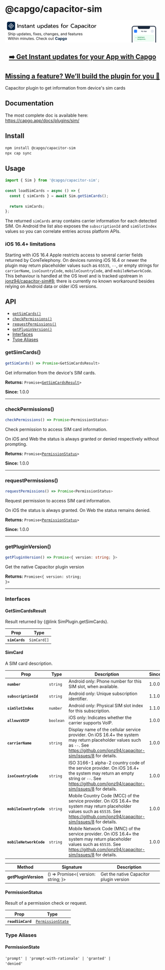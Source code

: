 # @capgo/capacitor-sim
 <a href="https://capgo.app/"><img src='https://raw.githubusercontent.com/Cap-go/capgo/main/assets/capgo_banner.png' alt='Capgo - Instant updates for capacitor'/></a>

<div align="center">
  <h2><a href="https://capgo.app/?ref=plugin_sim"> ➡️ Get Instant updates for your App with Capgo</a></h2>
  <h2><a href="https://capgo.app/consulting/?ref=plugin_sim"> Missing a feature? We’ll build the plugin for you 💪</a></h2>
</div>
Capacitor plugin to get information from device's sim cards

## Documentation

The most complete doc is available here: https://capgo.app/docs/plugins/sim/

## Install

```bash
npm install @capgo/capacitor-sim
npx cap sync
```

## Usage

```ts
import { Sim } from '@capgo/capacitor-sim';

const loadSimCards = async () => {
  const { simCards } = await Sim.getSimCards();

  return simCards;
};
```

The returned `simCards` array contains carrier information for each detected SIM. On Android the list also exposes the `subscriptionId` and `simSlotIndex` values so you can correlate entries across platform APIs.

### iOS 16.4+ limitations

Starting with iOS 16.4 Apple restricts access to several carrier fields returned by CoreTelephony. On devices running iOS 16.4 or newer the plugin may return placeholder values such as `65535`, `--`, or empty strings for `carrierName`, `isoCountryCode`, `mobileCountryCode`, and `mobileNetworkCode`. This behaviour is handled at the OS level and is tracked upstream in [jonz94/capacitor-sim#8](https://github.com/jonz94/capacitor-sim/issues/8); there is currently no known workaround besides relying on Android data or older iOS versions.

## API

<docgen-index>

* [`getSimCards()`](#getsimcards)
* [`checkPermissions()`](#checkpermissions)
* [`requestPermissions()`](#requestpermissions)
* [`getPluginVersion()`](#getpluginversion)
* [Interfaces](#interfaces)
* [Type Aliases](#type-aliases)

</docgen-index>

<docgen-api>
<!--Update the source file JSDoc comments and rerun docgen to update the docs below-->

### getSimCards()

```typescript
getSimCards() => Promise<GetSimCardsResult>
```

Get information from the device's SIM cards.

**Returns:** <code>Promise&lt;<a href="#getsimcardsresult">GetSimCardsResult</a>&gt;</code>

**Since:** 1.0.0

--------------------


### checkPermissions()

```typescript
checkPermissions() => Promise<PermissionStatus>
```

Check permission to access SIM card information.

On iOS and Web the status is always granted or denied respectively without prompting.

**Returns:** <code>Promise&lt;<a href="#permissionstatus">PermissionStatus</a>&gt;</code>

**Since:** 1.0.0

--------------------


### requestPermissions()

```typescript
requestPermissions() => Promise<PermissionStatus>
```

Request permission to access SIM card information.

On iOS the status is always granted. On Web the status remains denied.

**Returns:** <code>Promise&lt;<a href="#permissionstatus">PermissionStatus</a>&gt;</code>

**Since:** 1.0.0

--------------------


### getPluginVersion()

```typescript
getPluginVersion() => Promise<{ version: string; }>
```

Get the native Capacitor plugin version

**Returns:** <code>Promise&lt;{ version: string; }&gt;</code>

--------------------


### Interfaces


#### GetSimCardsResult

Result returned by {@link SimPlugin.getSimCards}.

| Prop           | Type                   |
| -------------- | ---------------------- |
| **`simCards`** | <code>SimCard[]</code> |


#### SimCard

A SIM card description.

| Prop                    | Type                 | Description                                                                                                                                                                                 | Since |
| ----------------------- | -------------------- | ------------------------------------------------------------------------------------------------------------------------------------------------------------------------------------------- | ----- |
| **`number`**            | <code>string</code>  | Android only: Phone number for this SIM slot, when available.                                                                                                                               | 1.0.0 |
| **`subscriptionId`**    | <code>string</code>  | Android only: Unique subscription identifier.                                                                                                                                               | 1.1.0 |
| **`simSlotIndex`**      | <code>number</code>  | Android only: Physical SIM slot index for this subscription.                                                                                                                                | 1.1.0 |
| **`allowsVOIP`**        | <code>boolean</code> | iOS only: Indicates whether the carrier supports VoIP.                                                                                                                                      | 1.0.0 |
| **`carrierName`**       | <code>string</code>  | Display name of the cellular service provider. On iOS 16.4+ the system may return placeholder values such as `--`. See https://github.com/jonz94/capacitor-sim/issues/8 for details.        | 1.0.0 |
| **`isoCountryCode`**    | <code>string</code>  | ISO 3166-1 alpha-2 country code of the service provider. On iOS 16.4+ the system may return an empty string or `--`. See https://github.com/jonz94/capacitor-sim/issues/8 for details.      | 1.0.0 |
| **`mobileCountryCode`** | <code>string</code>  | Mobile Country Code (MCC) of the service provider. On iOS 16.4+ the system may return placeholder values such as `65535`. See https://github.com/jonz94/capacitor-sim/issues/8 for details. | 1.0.0 |
| **`mobileNetworkCode`** | <code>string</code>  | Mobile Network Code (MNC) of the service provider. On iOS 16.4+ the system may return placeholder values such as `65535`. See https://github.com/jonz94/capacitor-sim/issues/8 for details. | 1.0.0 |

| Method               | Signature                                    | Description                             |
| -------------------- | -------------------------------------------- | --------------------------------------- |
| **getPluginVersion** | () =&gt; Promise&lt;{ version: string; }&gt; | Get the native Capacitor plugin version |


#### PermissionStatus

Result of a permission check or request.

| Prop              | Type                                                        |
| ----------------- | ----------------------------------------------------------- |
| **`readSimCard`** | <code><a href="#permissionstate">PermissionState</a></code> |


### Type Aliases


#### PermissionState

<code>'prompt' | 'prompt-with-rationale' | 'granted' | 'denied'</code>

</docgen-api>
